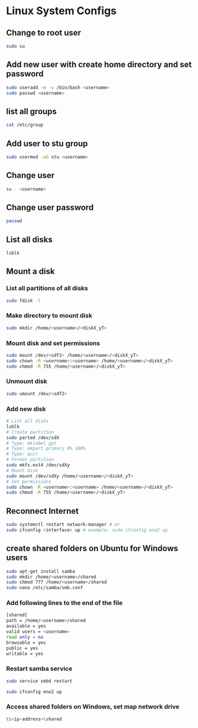 # Linux System Configs

## Change to root user

```bash
sudo su
```

## Add new user with create home directory and set password

```bash
sudo useradd -m -s /bin/bash <username>
sudo passwd <username>
```

## list all groups

```bash
cat /etc/group
```

## Add user to stu group

```bash
sudo usermod -aG stu <username>
```

## Change user

```bash
su - <username>
```

## Change user password

```bash
passwd
```

## List all disks

```bash
lsblk
```

## Mount a disk

### List all partitions of all disks

```bash
sudo fdisk -l
```

### Make directory to mount disk

```bash
sudo mkdir /home/<username>/<diskX_yT>
```

### Mount disk and set permissions

```bash
sudo mount /dev/<sdf2> /home/<username>/<diskX_yT>
sudo chown -R <username>:<username> /home/<username>/<diskX_yT>
sudo chmod -R 755 /home/<username>/<diskX_yT>
```

### Unmount disk

```bash
sudo umount /dev/<sdf2>
```

### Add new disk
    
```bash
# List all disks
lsblk
# Create partition
sudo parted /dev/sdX
# Type: mklabel gpt
# Type: mkpart primary 0% 100%
# Type: quit
# Format partition
sudo mkfs.ext4 /dev/sdXy
# Mount disk
sudo mount /dev/sdXy /home/<username>/<diskX_yT>
# Set permissions
sudo chown -R <username>:<username> /home/<username>/<diskX_yT>
sudo chmod -R 755 /home/<username>/<diskX_yT>
```

## Reconnect Internet

```bash
sudo systemctl restart network-manager # or
sudo ifconfig <interface> up # example: sudo ifconfig eno2 up
```

## create shared folders on Ubuntu for Windows users

```bash
sudo apt-get install samba
sudo mkdir /home/<username>/shared
sudo chmod 777 /home/<username>/shared
sudo nano /etc/samba/smb.conf
```

### Add following lines to the end of the file

```bash
[shared]
path = /home/<username>/shared
available = yes
valid users = <username>
read only = no
browsable = yes
public = yes
writable = yes
```

### Restart samba service

```bash
sudo service smbd restart

sudo ifconfig eno2 up

```

### Access shared folders on Windows, set map network drive

```bash
\\<ip-address>\shared
``````
